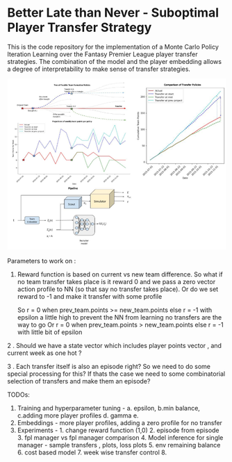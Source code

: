 # Better Late than Never - Suboptimal Player Transfer Strategy

This is the code repository for the implementation of a Monte Carlo Policy Iteration Learning over the Fantasy Premier League player transfer strategies. The combination of the model and the player embedding allows a degree of interpretability to make sense of transfer strategies.

![](readme_plot.png)

Parameters  to work on :

 1. Reward function is based on current vs new team difference. So what if no team transfer takes place is it reward 0 and we pass a zero vector action profile to NN (so that say no transfer takes place). Or do we set reward to -1 and make it transfer with some profile
	
	So r = 0 when prev_team.points >= new_team.points else r = -1 with epsilon a little high to prevent the NN from learning no transfers are the way to go
	    Or  r = 0 when  prev_team.points > new_team.points else r = -1 with little bit of epsilon

2 . Should we have a state vector which includes player points vector , and current week as one hot ? 

3 . Each transfer itself is also an episode right? So we need to do some special processing for this? If thats the case we need to some combinatorial selection of transfers and make them an episode?






TODOs:
1. Training and hyperparameter tuning - a. epsilon, b.min balance, c.adding more player profiles d. gamma e.
2. Embeddings - more player profiles, adding a zero profile for no transfer
3. Experiments - 1. change reward function (1,0) 
                 2. episode from episode 
                 3. fpl manager vs fpl manager comparison
                 4. Model inference for single manager - sample transfers , plots, loss plots
                 5. env remaining balance
                 6. cost based model 
                 7. week wise transfer control
                 8. 
